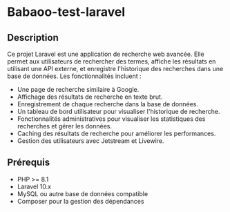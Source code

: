 # Babaoo-test-laravel

## Description

Ce projet Laravel est une application de recherche web avancée. Elle permet aux utilisateurs de rechercher des termes, affiche les résultats en utilisant une API externe, et enregistre l'historique des recherches dans une base de données. Les fonctionnalités incluent :

- Une page de recherche similaire à Google.
- Affichage des résultats de recherche en texte brut.
- Enregistrement de chaque recherche dans la base de données.
- Un tableau de bord utilisateur pour visualiser l'historique de recherche.
- Fonctionnalités administratives pour visualiser les statistiques des recherches et gérer les données.
- Caching des résultats de recherche pour améliorer les performances.
- Gestion des utilisateurs avec Jetstream et Livewire.

## Prérequis

- PHP >= 8.1
- Laravel 10.x
- MySQL ou autre base de données compatible
- Composer pour la gestion des dépendances
